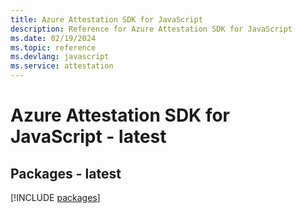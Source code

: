 ```yaml
---
title: Azure Attestation SDK for JavaScript
description: Reference for Azure Attestation SDK for JavaScript
ms.date: 02/19/2024
ms.topic: reference
ms.devlang: javascript
ms.service: attestation
---
```

# Azure Attestation SDK for JavaScript - latest
## Packages - latest
[!INCLUDE [packages](attestation-index.md)]